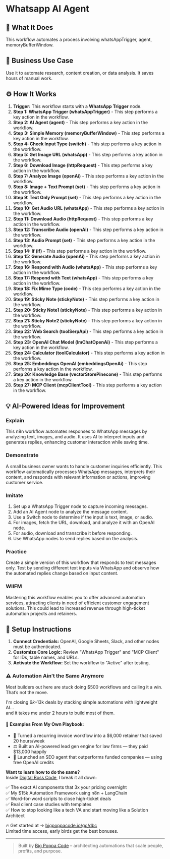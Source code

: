 # Whatsapp AI Agent

## 🚀 What It Does
This workflow automates a process involving whatsAppTrigger, agent, memoryBufferWindow.

## 💼 Business Use Case
Use it to automate research, content creation, or data analysis. It saves hours of manual work.

## ⚙️ How It Works
1.  **Trigger:** This workflow starts with a **WhatsApp Trigger** node.
2. **Step 1: WhatsApp Trigger (whatsAppTrigger)** - This step performs a key action in the workflow.
3. **Step 2: AI Agent (agent)** - This step performs a key action in the workflow.
4. **Step 3: Simple Memory (memoryBufferWindow)** - This step performs a key action in the workflow.
5. **Step 4: Check Input Type (switch)** - This step performs a key action in the workflow.
6. **Step 5: Get Image URL (whatsApp)** - This step performs a key action in the workflow.
7. **Step 6: Download Image (httpRequest)** - This step performs a key action in the workflow.
8. **Step 7: Analyze Image (openAi)** - This step performs a key action in the workflow.
9. **Step 8: Image + Text Prompt (set)** - This step performs a key action in the workflow.
10. **Step 9: Text Only Prompt (set)** - This step performs a key action in the workflow.
11. **Step 10: Get Audio URL (whatsApp)** - This step performs a key action in the workflow.
12. **Step 11: Download Audio (httpRequest)** - This step performs a key action in the workflow.
13. **Step 12: Transcribe Audio (openAi)** - This step performs a key action in the workflow.
14. **Step 13: Audio Prompt (set)** - This step performs a key action in the workflow.
15. **Step 14: If (if)** - This step performs a key action in the workflow.
16. **Step 15: Generate Audio (openAi)** - This step performs a key action in the workflow.
17. **Step 16: Respond with Audio (whatsApp)** - This step performs a key action in the workflow.
18. **Step 17: Respond with Text (whatsApp)** - This step performs a key action in the workflow.
19. **Step 18: Fix Mime Type (code)** - This step performs a key action in the workflow.
20. **Step 19: Sticky Note (stickyNote)** - This step performs a key action in the workflow.
21. **Step 20: Sticky Note1 (stickyNote)** - This step performs a key action in the workflow.
22. **Step 21: Sticky Note2 (stickyNote)** - This step performs a key action in the workflow.
23. **Step 22: Web Search (toolSerpApi)** - This step performs a key action in the workflow.
24. **Step 23: OpenAI Chat Model (lmChatOpenAi)** - This step performs a key action in the workflow.
25. **Step 24: Calculator (toolCalculator)** - This step performs a key action in the workflow.
26. **Step 25: Embeddings OpenAI (embeddingsOpenAi)** - This step performs a key action in the workflow.
27. **Step 26: Knowledge Base (vectorStorePinecone)** - This step performs a key action in the workflow.
28. **Step 27: MCP Client (mcpClientTool)** - This step performs a key action in the workflow.

## 💡 AI-Powered Ideas for Improvement
### Explain
This n8n workflow automates responses to WhatsApp messages by analyzing text, images, and audio. It uses AI to interpret inputs and generates replies, enhancing customer interaction while saving time.

### Demonstrate
A small business owner wants to handle customer inquiries efficiently. This workflow automatically processes WhatsApp messages, interprets their content, and responds with relevant information or actions, improving customer service.

### Imitate
1. Set up a WhatsApp Trigger node to capture incoming messages.
2. Add an AI Agent node to analyze the message content.
3. Use a Switch node to determine if the input is text, image, or audio.
4. For images, fetch the URL, download, and analyze it with an OpenAI node.
5. For audio, download and transcribe it before responding.
6. Use WhatsApp nodes to send replies based on the analysis.

### Practice
Create a simple version of this workflow that responds to text messages only. Test by sending different text inputs via WhatsApp and observe how the automated replies change based on input content.

### WIIFM
Mastering this workflow enables you to offer advanced automation services, attracting clients in need of efficient customer engagement solutions. This could lead to increased revenue through high-ticket automation projects and retainers.

## 🔧 Setup Instructions
1. **Connect Credentials:** OpenAI, Google Sheets, Slack, and other nodes must be authenticated.
2. **Customize Core Logic:** Review "WhatsApp Trigger" and "MCP Client" for IDs, table names, and URLs.
3. **Activate the Workflow:** Set the workflow to "Active" after testing.

### ⚠️ Automation Ain’t the Same Anymore

Most builders out here are stuck doing $500 workflows and calling it a win.  
That’s not the move.  

I'm closing $6k–$13k deals by stacking simple automations with lightweight AI...  
and it takes me under 2 hours to build most of them.

#### 🧠 Examples From My Own Playbook:
- 🔁 Turned a recurring invoice workflow into a $6,000 retainer that saved 20 hours/week  
- ⚖️ Built an AI-powered lead gen engine for law firms — they paid $13,000 happily  
- 🚀 Launched an SEO agent that outperforms funded companies — using free OpenAI credits  

**Want to learn how to do the same?**  
Inside [Digital Boss Code](https://bigpoppacode.io/go/dbc), I break it all down:

✅ The exact AI components that 3x your pricing overnight  
✅ My $15k Automation Framework using n8n + LangChain  
✅ Word-for-word scripts to close high-ticket deals  
✅ Real client case studies with templates  
✅ How to stop looking like a tech VA and start moving like a Solution Architect  

🔥 Get started at → [bigpoppacode.io/go/dbc](https://bigpoppacode.io/go/dbc)  
Limited time access, early birds get the best bonuses.

---
> Built by [Big Poppa Code](https://bigpoppacode.io) – architecting automations that scale people, profits, and purpose.
